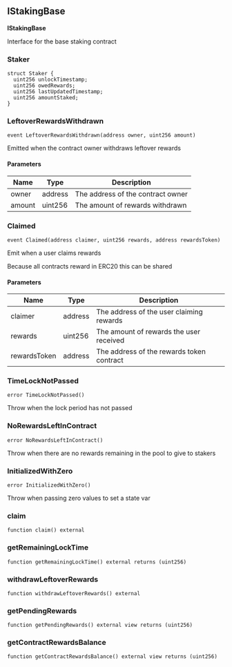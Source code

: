 ## IStakingBase

**IStakingBase**

Interface for the base staking contract

### Staker

```solidity
struct Staker {
  uint256 unlockTimestamp;
  uint256 owedRewards;
  uint256 lastUpdatedTimestamp;
  uint256 amountStaked;
}
```

### LeftoverRewardsWithdrawn

```solidity
event LeftoverRewardsWithdrawn(address owner, uint256 amount)
```

Emitted when the contract owner withdraws leftover rewards

#### Parameters

| Name | Type | Description |
| ---- | ---- | ----------- |
| owner | address | The address of the contract owner |
| amount | uint256 | The amount of rewards withdrawn |

### Claimed

```solidity
event Claimed(address claimer, uint256 rewards, address rewardsToken)
```

Emit when a user claims rewards

Because all contracts reward in ERC20 this can be shared

#### Parameters

| Name | Type | Description |
| ---- | ---- | ----------- |
| claimer | address | The address of the user claiming rewards |
| rewards | uint256 | The amount of rewards the user received |
| rewardsToken | address | The address of the rewards token contract |

### TimeLockNotPassed

```solidity
error TimeLockNotPassed()
```

Throw when the lock period has not passed

### NoRewardsLeftInContract

```solidity
error NoRewardsLeftInContract()
```

Throw when there are no rewards remaining in the pool
to give to stakers

### InitializedWithZero

```solidity
error InitializedWithZero()
```

Throw when passing zero values to set a state var

### claim

```solidity
function claim() external
```

### getRemainingLockTime

```solidity
function getRemainingLockTime() external returns (uint256)
```

### withdrawLeftoverRewards

```solidity
function withdrawLeftoverRewards() external
```

### getPendingRewards

```solidity
function getPendingRewards() external view returns (uint256)
```

### getContractRewardsBalance

```solidity
function getContractRewardsBalance() external view returns (uint256)
```

